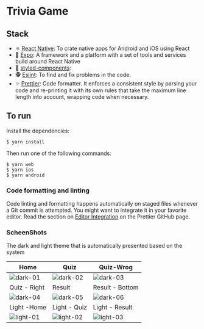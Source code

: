 # Trivia Game

## Stack
- ⚛️ [React Native][react-native]: To crate native apps for Android and iOS using React
- 📱 [Expo]: A framework and a platform with a set of tools and services build around React Native
- 💅 [styled-components]:
- 🕵 ️[Eslint]: To find and fix problems in the code.
- ✨ [Prettier]: Code formatter. It enforces a consistent style by parsing your code and re-printing it with its own rules that take the maximum line length into account, wrapping code when necessary.

## To run
Install the dependencies:
```
$ yarn install
```
Then run one of the following commands:
```
$ yarn web
$ yarn ios
$ yarn android
```

### Code formatting and linting
Code linting and formatting happens automatically on staged files whenever a Git commit is attempted.
You might want to integrate it in your favorite editor. Read the section on [Editor Integration][prettier-editor] on the Prettier GitHub page.


### ScheenShots
The dark and light theme that is automatically presented based on the system

| Home       | Quiz       | Quiz-Wrog  |
| ---------- |----------- |------------|
| ![dark-01] | ![dark-02] | ![dark-03] |
| Quiz - Right | Result   | Result - Bottom |
| ![dark-04] | ![dark-05] | ![dark-06] |
| Light -Home | Light - Quiz | Light - Result  |
| ![light-01] | ![light-02] | ![light-03] |

[react-native]: https://reactnative.dev/
[expo]: https://expo.io/
[styled-components]: https://styled-components.com/
[Eslint]: https://eslint.org/
[Prettier]: https://prettier.io
[prettier-editor]: https://prettier.io/docs/en/editors.html
[dark-01]: https://user-images.githubusercontent.com/828776/97984363-72f6e000-1db5-11eb-8490-31ecdf95c92b.png
[dark-02]: https://user-images.githubusercontent.com/828776/97984412-83a75600-1db5-11eb-80dd-2dd59ba20921.png
[dark-03]: https://user-images.githubusercontent.com/828776/97985453-0b419480-1db7-11eb-8333-c10522694700.png
[dark-04]: https://user-images.githubusercontent.com/828776/97985460-0e3c8500-1db7-11eb-862c-6331dbff0132.png
[dark-05]: https://user-images.githubusercontent.com/828776/97984430-886c0a00-1db5-11eb-9b9d-1a7bf68318b0.png
[dark-06]: https://user-images.githubusercontent.com/828776/97984433-8904a080-1db5-11eb-896c-b9b01dc53319.png
[light-01]: https://user-images.githubusercontent.com/828776/97985600-3b893300-1db7-11eb-9ad3-69173cbb8e1b.png
[light-02]: https://user-images.githubusercontent.com/828776/97985605-3e842380-1db7-11eb-80a6-4954aa371cc9.png
[light-03]: https://user-images.githubusercontent.com/828776/97985611-3fb55080-1db7-11eb-9891-4830ae1b62fa.png
